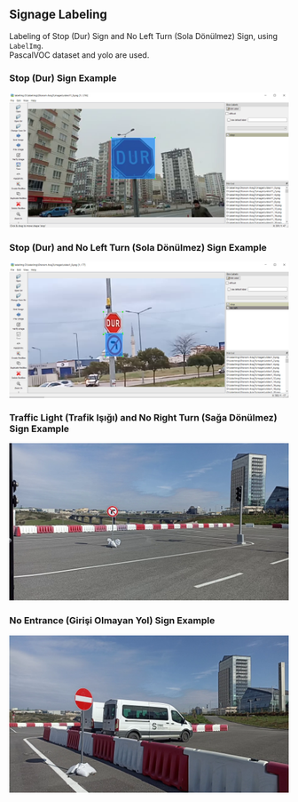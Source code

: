 ##  Signage Labeling
Labeling of Stop (Dur) Sign and No Left Turn (Sola Dönülmez) Sign, using `LabelImg`. <br />
PascalVOC dataset and yolo are used.

### Stop (Dur) Sign Example
![](/pictures/stop.PNG)

### Stop (Dur) and No Left Turn (Sola Dönülmez) Sign Example
![](/pictures/stop_noLeftTurn.PNG)

### Traffic Light (Trafik Işığı) and No Right Turn (Sağa Dönülmez) Sign Example
![](https://github.com/AtakanTurgut/Signage-Labeling/blob/main/No%20Right%20Turn%20Sign/images6__noRightTurn_trafficLight/6_10.png)

### No Entrance (Girişi Olmayan Yol) Sign Example
![](https://github.com/AtakanTurgut/Signage-Labeling/blob/main/No%20Entrance%20Sign/images4_noEntrance/4_90.png)